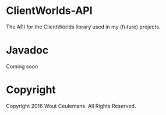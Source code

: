 # ClientWorlds-API
The API for the ClientWorlds library used in my (future) projects.

# Javadoc
Coming soon

# Copyright
Copyright 2016 Wout Ceulemans. All Rights Reserved.
